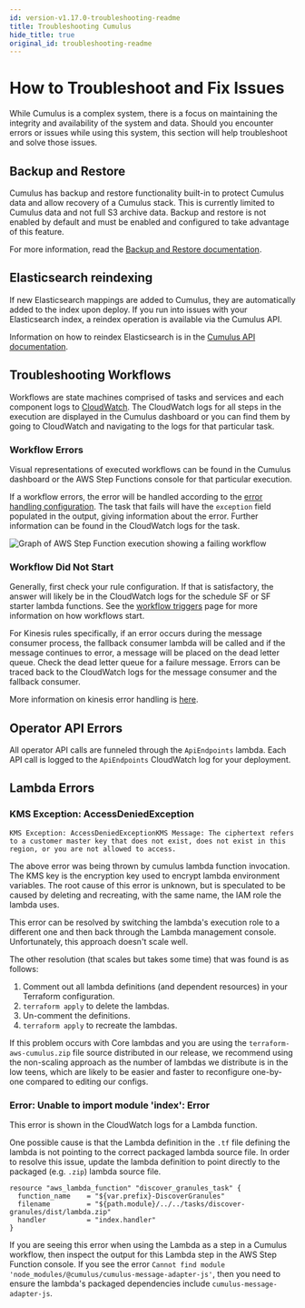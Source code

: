 ```yaml
---
id: version-v1.17.0-troubleshooting-readme
title: Troubleshooting Cumulus
hide_title: true
original_id: troubleshooting-readme
---
```


# How to Troubleshoot and Fix Issues

While Cumulus is a complex system, there is a focus on maintaining the integrity and availability of the system and data. Should you encounter errors or issues while using this system, this section will help troubleshoot and solve those issues.

## Backup and Restore

Cumulus has backup and restore functionality built-in to protect Cumulus data and allow recovery of a Cumulus stack. This is currently limited to Cumulus data and not full S3 archive data. Backup and restore is not enabled by default and must be enabled and configured to take advantage of this feature.

For more information, read the [Backup and Restore documentation](features/data_in_dynamodb.md#backup-and-restore-with-aws).

## Elasticsearch reindexing

If new Elasticsearch mappings are added to Cumulus, they are automatically added to the index upon deploy. If you run into issues with your Elasticsearch index, a reindex operation is available via the Cumulus API.

Information on how to reindex Elasticsearch is in the [Cumulus API  documentation](https://nasa.github.io/cumulus-api/#elasticsearch-1).

## Troubleshooting Workflows

Workflows are state machines comprised of tasks and services and each component logs to [CloudWatch](https://aws.amazon.com/cloudwatch). The CloudWatch logs for all steps in the execution are displayed in the Cumulus dashboard or you can find them by going to CloudWatch and navigating to the logs for that particular task.

### Workflow Errors

Visual representations of executed workflows can be found in the Cumulus dashboard or the AWS Step Functions console for that particular execution.

If a workflow errors, the error will be handled according to the [error handling configuration](data-cookbooks/error-handling.md). The task that fails will have the `exception` field populated in the output, giving information about the error. Further information can be found in the CloudWatch logs for the task.

![Graph of AWS Step Function execution showing a failing workflow](assets/workflow-fail.png)

### Workflow Did Not Start

Generally, first check your rule configuration. If that is satisfactory, the answer will likely be in the CloudWatch logs for the schedule SF or SF starter lambda functions. See the [workflow triggers](workflows/workflow-triggers.md) page for more information on how workflows start.

For Kinesis rules specifically, if an error occurs during the message consumer process, the fallback consumer lambda will be called and if the message continues to error, a message will be placed on the dead letter queue. Check the dead letter queue for a failure message. Errors can be traced back to the CloudWatch logs for the message consumer and the fallback consumer.

More information on kinesis error handling is [here](data-cookbooks/cnm-workflow.md#kinesis-record-error-handling).

## Operator API Errors

All operator API calls are funneled through the `ApiEndpoints` lambda. Each API call is logged to the `ApiEndpoints` CloudWatch log for your deployment.

## Lambda Errors

### KMS Exception: AccessDeniedException

`KMS Exception: AccessDeniedExceptionKMS Message: The ciphertext refers to a customer master key that does not exist, does not exist in this region, or you are not allowed to access.`

The above error was being thrown by cumulus lambda function invocation. The KMS key is the encryption key used to encrypt lambda environment variables. The root cause of this error is unknown, but is speculated to be caused by deleting and recreating, with the same name, the IAM role the lambda uses.

This error can be resolved by switching the lambda's execution role to a different one and then back through the Lambda management console. Unfortunately, this approach doesn't scale well.

The other resolution (that scales but takes some time) that was found is as follows:

1. Comment out all lambda definitions (and dependent resources) in your Terraform configuration.
2. `terraform apply` to delete the lambdas.
3. Un-comment the definitions.
4. `terraform apply` to recreate the lambdas.

If this problem occurs with Core lambdas and you are using the `terraform-aws-cumulus.zip` file source distributed in our release, we recommend using the non-scaling approach as the number of lambdas we distribute is in the low teens, which are likely to be easier and faster to reconfigure one-by-one compared to editing our configs.

### Error: Unable to import module 'index': Error

This error is shown in the CloudWatch logs for a Lambda function.

One possible cause is that the Lambda definition in the `.tf` file defining the lambda is not pointing to the correct packaged lambda source file. In order to resolve this issue, update the lambda definition to point directly to the packaged (e.g. `.zip`) lambda source file.

```hcl
resource "aws_lambda_function" "discover_granules_task" {
  function_name    = "${var.prefix}-DiscoverGranules"
  filename         = "${path.module}/../../tasks/discover-granules/dist/lambda.zip"
  handler          = "index.handler"
}
```

If you are seeing this error when using the Lambda as a step in a Cumulus workflow, then inspect the output for this Lambda step in the AWS Step Function console. If you see the error `Cannot find module 'node_modules/@cumulus/cumulus-message-adapter-js'`, then you need to ensure the lambda's packaged dependencies include `cumulus-message-adapter-js`.
